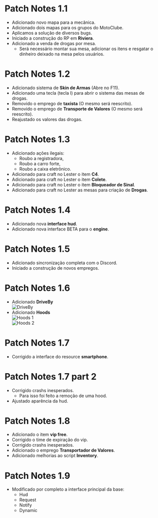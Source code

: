 # Patch Notes 1.1

- Adicionado novo mapa para a mecânica.
- Adicionado dois mapas para os grupos do MotoClube.
- Aplicamos a solução de diversos bugs.
- Iniciado a construção do RP em **Riviera**.
- Adicionado a venda de drogas por mesa.
  - Será necessário montar sua mesa, adicionar os itens e resgatar o dinheiro deixado na mesa pelos usuários.

# Patch Notes 1.2

- Adicionado sistema de **Skin de Armas** (Abre no F11).
- Adicionado uma tecla (tecla I) para abrir o sistema das mesas de drogas.
- Removido o emprego de **taxista** (O mesmo será reescrito).
- Removido o emprego de **Transporte de Valores** (O mesmo será reescrito).
- Reajustado os valores das drogas.

# Patch Notes 1.3

- Adicionado ações ilegais:
  - Roubo a registradora,
  - Roubo a carro forte,
  - Roubo a caixa eletrônico.
- Adicionado para craft no Lester o item **C4**.
- Adicionado para craft no Lester o item **Colete**.
- Adicionado para craft no Lester o item **Bloqueador de Sinal**.
- Adicionado para craft no Lester as mesas para criação de **Drogas**.

# Patch Notes 1.4

- Adicionado nova **interface hud**.
- Adicionado nova interface BETA para o **engine**.

# Patch Notes 1.5

- Adicionado sincronização completa com o Discord.
- Iniciado a construção de novos empregos.

# Patch Notes 1.6

- Adicionado **DriveBy**  
  ![DriveBy](https://cdn.discordapp.com/attachments/1121170204941107210/1304868375780134972/image.png?ex=6730f4e0&is=672fa360&hm=9055d17408a742ec5b8f66f1f5c9f6f2eaf1c833a3db483d5e770a7df99f61f2&)
- Adicionado **Hoods**  
  ![Hoods 1](https://cdn.discordapp.com/attachments/1121170204941107210/1304869116372582400/image.png?ex=6730f590&is=672fa410&hm=05c9486fafd7c62e5a57045405729a38c9621d2daed260658cd3ccbb32de21e4&)  
  ![Hoods 2](https://cdn.discordapp.com/attachments/1121170204941107210/1304869474909949983/image.png?ex=6730f5e6&is=672fa466&hm=738c25251f55cebe8ca299c21f120f644d376e6480b2a8c661ac2d08276ce6bc&)

# Patch Notes 1.7

- Corrigido a interface do resource **smartphone**.

# Patch Notes 1.7 part 2

- Corrigido crashs inesperados.
  - Para isso foi feito a remoção de uma hood.
- Ajustado aparência da hud.

# Patch Notes 1.8

- Adicionado o item **vip free**.
- Corrigido o time de expiração do vip.
- Corrigido crashs inesperados.
- Adicionado o emprego **Transportador de Valores**.
- Adicionado melhorias ao script **Inventory**.

# Patch Notes 1.9

- Modificado por completo a interface principal da base:
  - Hud
  - Request
  - Notify
  - Dynamic
